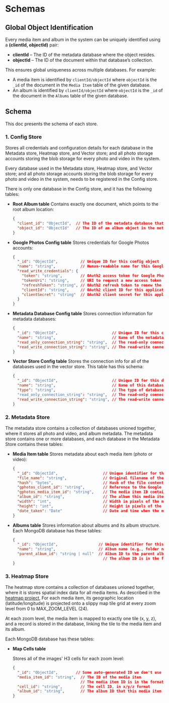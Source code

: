 # Schemas

## Global Object Identification

Every media item and album in the system can be uniquely identified using a **(clientId, objectId)** pair:

- **clientId** – The ID of the metadata database where the object resides.
- **objectId** – The ID of the document within that database’s collection.

This ensures global uniqueness across multiple databases. For example:

- A media item is identified by `clientId/objectId` where `objectId` is the `_id` of the document in the `Media Item` table of the given database.
- An album is identified by `clientId/objectId` where `objectId` is the `_id` of the document in the `Albums` table of the given database.

## Schema

This doc presents the schema of each store.

### 1. Config Store

Stores all credentials and configuration details for each database in the Metadata store, Heatmap store, and Vector store; and all photo storage accounts storing the blob storage for every photo and video in the system.

Every database used in the Metadata store, Heatmap store, and Vector store; and all photo storage accounts storing the blob storage for every photo and video in the system, needs to be registered in the Config store.

There is only one database in the Config store, and it has the following tables:

- **Root Album table**
  Contains exactly one document, which points to the root album location:

  ```json
  {
    "client_id": "ObjectId",  // The ID of the metadata database that contains the root album
    "object_id": "ObjectId"   // The ID of an album object in the metadata database's Albums table
  }
  ```

- **Google Photos Config table**
  Stores credentials for Google Photos accounts:

  ```json
  {
    "_id": "ObjectId",          // Unique ID for this config object
    "name": "string",           // Human-readable name for this Google Photos account config
    "read_write_credentials": {
      "token": "string",        // OAuth2 access token for Google Photos API
      "tokenUri": "string",     // URI to request a new access token
      "refreshToken": "string", // OAuth2 refresh token to renew the access token
      "clientId": "string",     // OAuth2 client ID for this application
      "clientSecret": "string"  // OAuth2 client secret for this application
    }
  }
  ```

- **Metadata Database Config table**
  Stores connection information for metadata databases:

  ```json
  {
    "_id": "ObjectId",                        // Unique ID for this config object
    "name": "string",                         // Name of the metadata database (for identification)
    "read_only_connection_string": "string",  // The read-only connection string to that database
    "read_write_connection_string": "string", // The read-write connection string to that database
  }
  ```

- **Vector Store Config table**
  Stores the connection info for all of the databases used in the vector store. This table has this schema:

  ```json
  {
    "_id": "ObjectId",                        // Unique ID for this database
    "name": "string",                         // Name of this database
    "type": "string",                         // The type of database (ex: MongoDB)
    "read_only_connection_string": "string",  // The read-only connection string to that database
    "read_write_connection_string": "string", // The read-write connection string to that database
  }
  ```

### 2. Metadata Store

The metadata store contains a collection of databases unioned together, where it stores all photo and video, and album metadata. The metadata store contains one or more databases, and each database in the Metadata Store contains these tables:

- **Media Item table**
  Stores metadata about each media item (photo or video):

  ```json
  {
    "_id": "ObjectId",                    // Unique identifier for this document
    "file_name": "string",                // Original filename of the photo or video
    "hash": "bytes",                      // Hash of the file contents (used for deduplication/integrity)
    "gphotos_client_id": "string",        // Reference to the Google Photos account storing this media
    "gphotos_media_item_id": "string",    // The media item ID containing the photo / video within Google Photos
    "album_id": "string",                 // The album this media item belongs to, in the format 'client_id/object_id'
    "width": "int",                       // Width in pixels of the media
    "height": "int",                      // Height in pixels of the media
    "date_taken": "Date"                  // Date and time when the media was originally taken
  }
  ```

- **Albums table**
  Stores information about albums and its album structure. Each MongoDB database has these tables:

  ```json
  {
    "_id": "ObjectId",                  // Unique identifier for this album
    "name": "string",                   // Album name (e.g., folder name)
    "parent_album_id": "string | null"  // Album ID to the parent album, or null if this is a root album.
                                          // The album ID is in the format 'client_id/object_id'
  }
  ```

### 3. Heatmap Store

The heatmap store contains a collection of databases unioned together, where it is stores spatial index data for all media items. As described in the [heatmap project](./heatmap_doc.md), For each media item, its geographic location (latitude/longitude) is projected onto a slippy map tile grid at every zoom level from 0 to MAX_ZOOM_LEVEL (24).

At each zoom level, the media item is mapped to exactly one tile (x, y, z), and a record is stored in the database, linking the tile to the media item and its album.

Each MongoDB database has these tables:

- **Map Cells table**

  Stores all of the images' H3 cells for each zoom level:

  ```json
  {
    "_id": "ObjectId",        // Some auto-generated ID we don't use
    "media_item_id": "string",  // The ID of the media item
                                // The media item ID is in the format 'client_id/object_id'
    "cell_id": "string",        // The cell ID, in x/y/z format
    "album_id": "string",       // The album ID that this media item belongs to
  }
  ```
